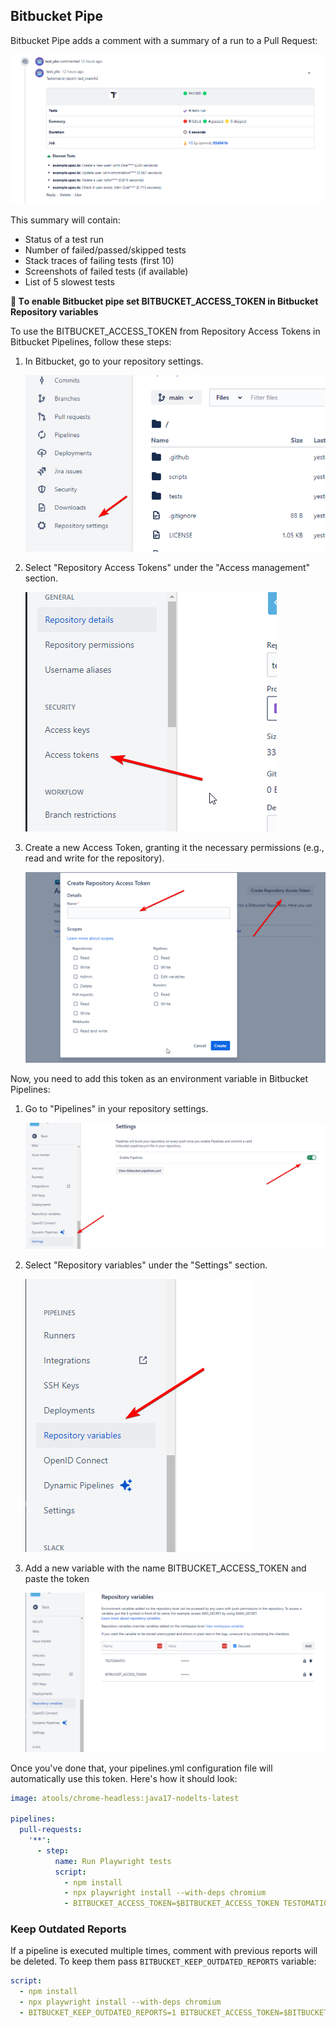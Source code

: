 ## Bitbucket Pipe

Bitbucket Pipe adds a comment with a summary of a run to a Pull Request:

![](./images/bitbucket.png)

This summary will contain:

- Status of a test run
- Number of failed/passed/skipped tests
- Stack traces of failing tests (first 10)
- Screenshots of failed tests (if available)
- List of 5 slowest tests

**🔌 Тo enable Bitbucket pipe set BITBUCKET_ACCESS_TOKEN in Bitbucket Repository variables**

To use the BITBUCKET_ACCESS_TOKEN from Repository Access Tokens in Bitbucket Pipelines, follow these steps:

1. In Bitbucket, go to your repository settings.

   ![Step 1](./images/bbk-1.png)

2. Select "Repository Access Tokens" under the "Access management" section.

   ![Step 2](./images/bbk-2.png)

3. Create a new Access Token, granting it the necessary permissions (e.g., read and write for the repository).

   ![Step 3](./images/bbk-3.png)

Now, you need to add this token as an environment variable in Bitbucket Pipelines:

1. Go to "Pipelines" in your repository settings.

   ![Step 4](./images/bbk-4.png)

2. Select "Repository variables" under the "Settings" section.

   ![Step 5](./images/bbk-5.png)

3. Add a new variable with the name BITBUCKET_ACCESS_TOKEN and paste the token

   ![Step 6](./images/bbk-6.png)

Once you've done that, your pipelines.yml configuration file will automatically use this token. Here's how it should look:

```yaml
image: atools/chrome-headless:java17-nodelts-latest

pipelines:
  pull-requests:
    '**':
      - step:
          name: Run Playwright tests
          script:
            - npm install
            - npx playwright install --with-deps chromium
            - BITBUCKET_ACCESS_TOKEN=$BITBUCKET_ACCESS_TOKEN TESTOMATIO=$TESTOMATIO npx playwright test
```

### Keep Outdated Reports

If a pipeline is executed multiple times, comment with previous reports will be deleted. To keep them pass `BITBUCKET_KEEP_OUTDATED_REPORTS` variable:

```yaml
script:
  - npm install
  - npx playwright install --with-deps chromium
  - BITBUCKET_KEEP_OUTDATED_REPORTS=1 BITBUCKET_ACCESS_TOKEN=$BITBUCKET_ACCESS_TOKEN TESTOMATIO=$TESTOMATIO npx playwright test
```

